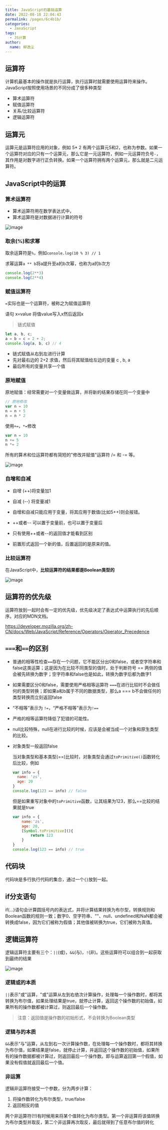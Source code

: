 ```yaml
---
title: JavaScript的基础运算
date: 2022-08-18 22:04:43
permalink: /pages/6c4b1b/
categories:
  - JavaScript
tags:
  - JS计算
author: 
  name: 柳逸尘
---
```


## 运算符

计算机最基本的操作就是执行运算，执行运算时就需要使用运算符来操作。JavaScript按照使用场景的不同分成了很多种类型

- 算术运算符
- 赋值运算符
- 关系/比较运算符
- 逻辑运算符

## 运算元

运算元是运算符应用的对象，例如 5* 2 有两个运算元5和2，也称为参数。如果一个运算符对应的只有一个运算元，那么它是一元运算符，例如一元运算符负号`-`，其作用是对数字进行正负转换。如果一个运算符拥有两个运算元，那么就是二元运算符。

## JavaScript中的运算

### 算术运算符

- 算术运算符用在数学表达式中，
- 算术运算符是对数据进行计算的符号

![image](https://cdn.statically.io/gh/liuyichens/blog_img@main/image.4owgpclld0g0.webp)

### 取余(%)和求幂

取余运算符是`%`，例如`console.log(10 % 3) // 1`

求幂运算`a ** b`将a提升至a的b次幂，也称为a的b次方

```js
console.log(2**3)
console.log(2**4)
```

### 赋值运算符

`=`实际也是一个运算符，被称之为赋值运算符

语句 x=value 将值value写入x然后返回x



>  链式赋值

```js
let a, b, c;
a = b = c = 2 + 2;
console.log(a, b, c) // 4
```

- 链式赋值从右到左进行计算
- 先对最右边的 2+2 求值，然后将其赋值给左边的变量 c , b, a
- 最后所有的变量共享一个值

### 原地赋值

原地赋值：经常需要对一个变量做运算，并将新的结果存储在同一个变量中

```js
// 原地修改
var n = 10
n = n + 5
n = n * 2
```

使用`+=`，`*=`修改

```js
var n = 10
n += 5
n *= 2
```

所有的算术和位运算符都有简短的"修改并赋值"运算符 /= 和 -= 等。

![image](https://cdn.statically.io/gh/liuyichens/blog_img@main/image.od8cw4k17q8.webp)

### 自增和自减

- 自增 (++)将变量加1
- 自减 (--) 将变量减1

- 自增和自减只能应用于变量，将其应用于数值(比如5++)则会报错。

- ++或者-- 可以置于变量前，也可以置于变量后
- 只有使用++或者--的返回值才能看到区别
- 前置形式返回一个新的值，后置返回的是原来的值。

### 比较运算符

在JavaScript中，**比较运算符的结果都是Boolean类型的**

![image](https://cdn.statically.io/gh/liuyichens/blog_img@main/image.4fx7fuytfpq0.webp)

## 运算符的优先级

运算符放到一起时会有一定的优先级，优先级决定了表达式中运算执行的先后顺序。对应的MDN文档。

<a href="https://developer.mozilla.org/zh-CN/docs/Web/JavaScript/Reference/Operators/Operator_Precedence">https://developer.mozilla.org/zh-CN/docs/Web/JavaScript/Reference/Operators/Operator_Precedence</a>

 ## `===`和`==`的区别

- 普通的相等性检查`==`存在一个问题，它不能区分出0和false，或者空字符串和false这类运算；这是因为在比较不同类型的值时，处于判断符号 == 两侧的值会被先转换为数字；空字符串和false也是如此，转换为数字后都为数字1

- 如果需要区分0和false，需要使用严格相等运算符 `===`在进行比较时不会做任何的类型转换；即如果a和b属于不同的数据类型，那么a === b不会做任何的类型转换而立刻返回false

- “不相等”表示为 `!=`，“严格不相等”表示为`!==`

- 严格的相等运算符降低了犯错的可能性。

- null比较特殊，null在进行比较的时候，应该是会被当成一个对象和原生类型的比较。

- 对象类型一般返回false

  当对象类型和基本类型(==)比较时，对象类型会通过`toPrimitive()`函数转化后比较，例如

  ```js
  var info = {
    name: 'zs',
    age: 20
  }
  console.log(123 == info) // false
  ```

  但是如果重写对象中的`toPrimitive`函数，让其结果为123，那么==比较的结果就是true

  ```js
  var info = {
      name:'zs',
      age: 20,
      [Symbol.toPrimitive](){
          return 123
      }
  }
  console.log(123 == info) // true
  ```

  

## 代码块

代码块是多行执行代码的集合，通过一个`{}`放到一起。 

## if分支语句

if(...)语句会计算圆括号内的表达式，并将计算结果转换为布尔型，转换规则和Boolean函数的规则一致；数字0、空字符串、""、null、undefined和NaN都会被转换成false，因为它们被称为假值；其他值被转换为true，它们被称为真值。



## 逻辑运算符

逻辑运算符主要有三个：`||`(或)，`&&`(与)，`!`(非)。这些运算符可以组合到一起获取到最终的结果

![image](https://cdn.statically.io/gh/liuyichens/blog_img@main/image.5e2mm74bx4k0.webp)

### 逻辑或的本质

`||`表示"或"运算，"或"运算从左到右依次计算操作，处理每一个操作数时，都将其转换为布尔值，如果处理结果是true，就停止计算，返回这个操作数的初始值，如果所有的操作数都被计算过，则返回最后一个操作数。

> 注意：返回值是操作数的初始形式，不会转换为Boolean类型

### 逻辑与的本质

`&&`表示“与”运算，从左到右一次计算操作数，在处理每一个操作数时，都将其转换为布尔值，如果结果是false，就停止计算，并返回这个操作数的初始值，如果所有的操作数据都被计算过，则返回最后一个操作数。即与运算返回第一个假值，如果没有假值就返回最后一个值。

### 非运算

逻辑非运算符接受一个参数，分为两步计算：

1. 将操作数转化为布尔类型，true/false
2. 返回相反的值

两个非运算符(!!)有时候用来将某个值转化为布尔类型。第一个非运算将该值转换为布尔类型并取反，第二个非运算再次取反，最后就得到了任意布尔值的转化